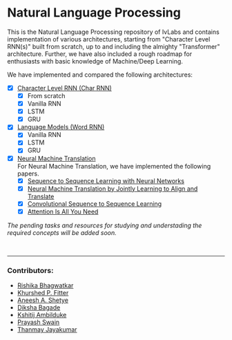 # Natural Language Processing
This is the Natural Language Processing repository of IvLabs and contains implementation of various architectures, starting from "Character Level RNN(s)" built from scratch, up to and including the almighty "Transformer" architecture.
Further, we have also included a rough roadmap for enthusiasts with basic knowledge of Machine/Deep Learning.

We have implemented and compared the following architectures:
- [x] [Character Level RNN (Char RNN)](char_rnns)
    - [x] From scratch
    - [x] Vanilla RNN
    - [x] LSTM
    - [x] GRU

- [x] [Language Models (Word RNN)](word_rnn)
    - [x] Vanilla RNN
    - [x] LSTM
    - [x] GRU

- [x] [Neural Machine Translation](neural_machine_translation)\
    For Neural Machine Translation, we have implemented the following papers.
    - [x] [Sequence to Sequence Learning with Neural Networks](https://arxiv.org/abs/1409.3215)
    - [x] [Neural Machine Translation by Jointly Learning to Align and Translate](https://arxiv.org/abs/1409.0473)
    - [x] [Convolutional Sequence to Sequence Learning](https://arxiv.org/abs/1705.03122)
    - [x] [Attention Is All You Need](https://arxiv.org/abs/1706.03762)

*The pending tasks and resources for studying and understading the required concepts will be added soon.*

<br />
<hr />

### Contributors:
* [Rishika Bhagwatkar](https://https//github.com/rishika2110)
* [Khurshed P. Fitter](https://https//github.com/GlazeDonuts)
* [Aneesh A. Shetye](https://https//github.com/aneesh-shetye)
* [Diksha Bagade](https://github.com/Diksha942)
* [Kshitij Ambilduke](https://github.com/Kshitij-Ambilduke)
* [Prayash Swain](https://github.com/SprayashB)
* [Thanmay Jayakumar](https://github.com/ThanmayJ)
